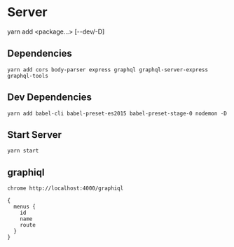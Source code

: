 # Server

yarn add <package...> [--dev/-D]

## Dependencies

```
yarn add cors body-parser express graphql graphql-server-express graphql-tools
```

## Dev Dependencies

```
yarn add babel-cli babel-preset-es2015 babel-preset-stage-0 nodemon -D
```

## Start Server

```
yarn start
```

## graphiql

```
chrome http://localhost:4000/graphiql

{
  menus {
    id
    name
    route
  }
}
```
